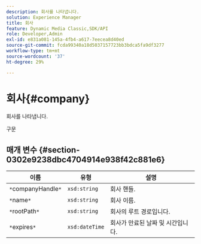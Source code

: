 ```yaml
---
description: 회사를 나타냅니다.
solution: Experience Manager
title: 회사
feature: Dynamic Media Classic,SDK/API
role: Developer,Admin
exl-id: e831a081-145a-4fb4-a617-7eecea8d40ed
source-git-commit: fcda99340a18d5037157723bb3bdca5fa9df3277
workflow-type: tm+mt
source-wordcount: '37'
ht-degree: 29%

---
```


# 회사{#company}

회사를 나타냅니다.

구문

## 매개 변수 {#section-0302e9238dbc4704914e938f42c881e6}

| 이름 | 유형 | 설명 |
|---|---|---|
| `*`companyHandle`*` | `xsd:string` | 회사 핸들. |
| `*`name`*` | `xsd:string` | 회사 이름. |
| `*`rootPath`*` | `xsd:string` | 회사의 루트 경로입니다. |
| `*`expires`*` | `xsd:dateTime` | 회사가 만료된 날짜 및 시간입니다. |
